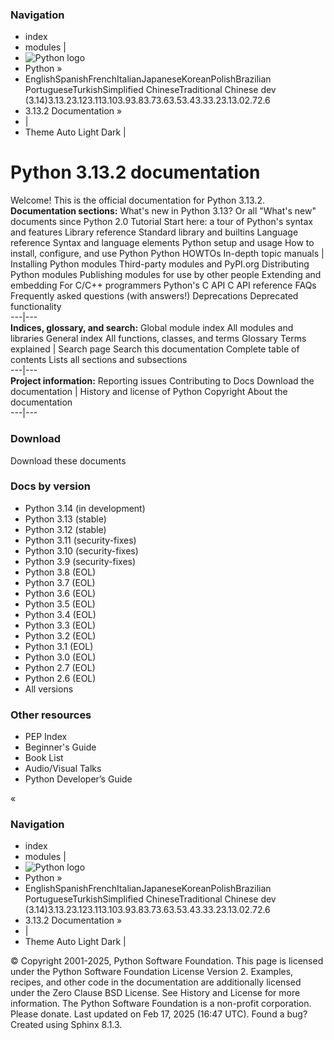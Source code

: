 ### Navigation
  * index
  * modules |
  * ![Python logo](https://docs.python.org/3.13/_static/py.svg)
  * Python »
  * EnglishSpanishFrenchItalianJapaneseKoreanPolishBrazilian PortugueseTurkishSimplified ChineseTraditional Chinese
dev (3.14)3.13.23.123.113.103.93.83.73.63.53.43.33.23.13.02.72.6
  * 3.13.2 Documentation » 
  * | 
  * Theme  Auto Light Dark |


# Python 3.13.2 documentation
Welcome! This is the official documentation for Python 3.13.2. 
**Documentation sections:**
What's new in Python 3.13? Or all "What's new" documents since Python 2.0 Tutorial Start here: a tour of Python's syntax and features Library reference Standard library and builtins Language reference Syntax and language elements Python setup and usage How to install, configure, and use Python Python HOWTOs In-depth topic manuals |  Installing Python modules Third-party modules and PyPI.org Distributing Python modules Publishing modules for use by other people Extending and embedding For C/C++ programmers Python's C API C API reference FAQs Frequently asked questions (with answers!) Deprecations Deprecated functionality  
---|---  
**Indices, glossary, and search:**
Global module index All modules and libraries General index All functions, classes, and terms Glossary Terms explained |  Search page Search this documentation Complete table of contents Lists all sections and subsections  
---|---  
**Project information:**
Reporting issues Contributing to Docs Download the documentation |  History and license of Python Copyright About the documentation  
---|---  
### Download
Download these documents
### Docs by version
  * Python 3.14 (in development)
  * Python 3.13 (stable)
  * Python 3.12 (stable)
  * Python 3.11 (security-fixes)
  * Python 3.10 (security-fixes)
  * Python 3.9 (security-fixes)
  * Python 3.8 (EOL)
  * Python 3.7 (EOL)
  * Python 3.6 (EOL)
  * Python 3.5 (EOL)
  * Python 3.4 (EOL)
  * Python 3.3 (EOL)
  * Python 3.2 (EOL)
  * Python 3.1 (EOL)
  * Python 3.0 (EOL)
  * Python 2.7 (EOL)
  * Python 2.6 (EOL)
  * All versions


### Other resources
  * PEP Index
  * Beginner's Guide
  * Book List
  * Audio/Visual Talks
  * Python Developer’s Guide


«
### Navigation
  * index
  * modules |
  * ![Python logo](https://docs.python.org/3.13/_static/py.svg)
  * Python »
  * EnglishSpanishFrenchItalianJapaneseKoreanPolishBrazilian PortugueseTurkishSimplified ChineseTraditional Chinese
dev (3.14)3.13.23.123.113.103.93.83.73.63.53.43.33.23.13.02.72.6
  * 3.13.2 Documentation » 
  * | 
  * Theme  Auto Light Dark |


©  Copyright  2001-2025, Python Software Foundation. This page is licensed under the Python Software Foundation License Version 2. Examples, recipes, and other code in the documentation are additionally licensed under the Zero Clause BSD License. See History and License for more information. The Python Software Foundation is a non-profit corporation. Please donate. Last updated on Feb 17, 2025 (16:47 UTC). Found a bug? Created using Sphinx 8.1.3. 
